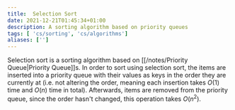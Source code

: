 ```yaml
---
title:  Selection Sort
date: 2021-12-21T01:45:34+01:00
description: A sorting algorithm based on priority queues
tags: [ 'cs/sorting', 'cs/algorithms']
aliases: ['']
---
```

Selection sort is a sorting algorithm based on [[/notes/Priority Queue|Priority Queue]]s. In order to sort using selection sort, the items are inserted into a priority queue with their values as keys in the order they are currently at (i.e. not altering the order, meaning each insertion takes $O(1)$ time and $O(n)$ time in total). Afterwards, items are removed from the priority queue, since the order hasn't changed, this operation takes $O(n^2)$.